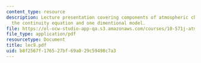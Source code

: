 ```yaml
---
content_type: resource
description: Lecture presentation covering components of atmospheric chemistry models,
  the continuity equation and one dimentional model.
file: https://ol-ocw-studio-app-qa.s3.amazonaws.com/courses/10-571j-atmospheric-physics-and-chemistry-spring-2006/b8f2567f176527bf69a029c59498c7a3_lec9.pdf
file_type: application/pdf
resourcetype: Document
title: lec9.pdf
uid: b8f2567f-1765-27bf-69a0-29c59498c7a3
---
```

